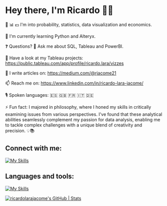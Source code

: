 # Hey there, I'm Ricardo 🖖🏼


🎲 📊 💵 I'm into probability, statistics, data visualization and economics.

🌱 I'm currently learning Python and Alteryx.

❓ Questions? 💬 Ask me about SQL, Tableau and PowerBI.

👀 Have a look at my Tableau projects: https://public.tableau.com/app/profile/ricardo.lara/vizzes

📝 I write articles on: https://medium.com/@rjacome21

📫 Reach me on: https://www.linkedin.com/in/ricardo-lara-jacome/

🎙️ Spoken languages: 🇪🇸 🇬🇧 🇫🇷 🇮🇹 🇩🇪

⚡ Fun fact: I majored in philosophy, where I honed my skills in critically examining issues from various perspectives. I've found that these analytical abilities seamlessly complement my passion for data analysis, enabling me to tackle complex challenges with a unique blend of creativity and precision. 💡📚


## Connect with me:
[![My Skills](https://skillicons.dev/icons?i=linkedin,&perline=2)](https://www.linkedin.com/in/ricardo-lara-jacome/)



## Languages and tools:
[![My Skills](https://skillicons.dev/icons?i=postgres,py,github,gcp,docker,anaconda,&perline=6)](https://skillicons.dev)


[![ricardolarajacome's GitHub | Stats](https://stats.quine.sh/ricardolarajacome/github?theme=dark)](https://quine.sh?utm_source=widgets&utm_campaign=ricardolarajacome)


